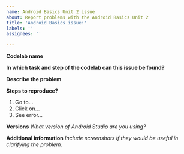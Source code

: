 ```yaml
---
name: Android Basics Unit 2 issue
about: Report problems with the Android Basics Unit 2
title: 'Android Basics issue:'
labels: ''
assignees: ''

---
```


**Codelab name**


**In which task and step of the codelab can this issue be found?**


**Describe the problem**




**Steps to reproduce?**
1. Go to...
2. Click on...
3. See error...

**Versions**
_What version of Android Studio are you using?_


**Additional information**
_Include screenshots if they would be useful in clarifying the problem._

